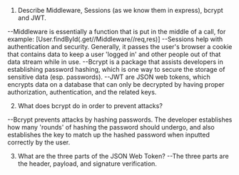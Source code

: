 <!-- Answers to the Short Answer Essay Questions go here -->

1.  Describe Middleware, Sessions (as we know them in express), bcrypt and JWT.

--Middleware is essentially a function that is put in the middle of a call, for example: [User.findById(.get//Middleware//req,res)]
--Sessions help with authentication and security. Generally, it passes the user's browser a cookie that contains data to keep a user 'logged in' and other people out of that data stream while in use.
--Bcrypt is a package that assists developers in establishing password hashing, which is one way to secure the storage of sensitive data (esp. passwords).
--JWT are JSON web tokens, which encrypts data on a database that can only be decrypted by having proper authorization, authentication, and the related keys.

2.  What does bcrypt do in order to prevent attacks?

--Bcrypt prevents attacks by hashing passwords. The developer establishes how many 'rounds' of hashing the password should undergo, and also establishes the key to match up the hashed password when inputted correctly by the user.

3.  What are the three parts of the JSON Web Token?
--The three parts are the header, payload, and signature verification.